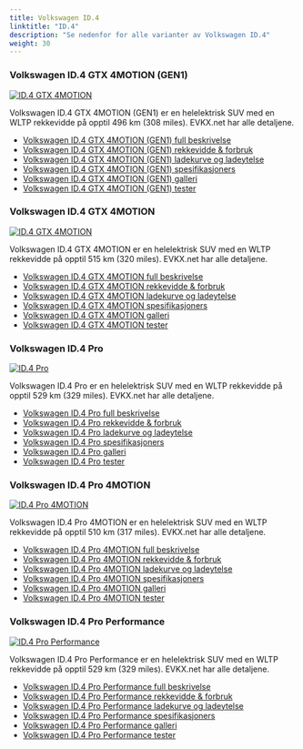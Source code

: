 ```yaml
---
title: Volkswagen ID.4
linktitle: "ID.4"
description: "Se nedenfor for alle varianter av Volkswagen ID.4"
weight: 30
---
```

### Volkswagen ID.4 GTX 4MOTION (GEN1)

<a href="id.4_gtx_4motion_gen1/"><img src="https://media.evkx.net/multimedia/models/volkswagen/id.4/id.4_gtx_4motion_gen1/main_1_st.jpg" class="img-fluid" alt="ID.4 GTX 4MOTION" ></a>

Volkswagen ID.4 GTX 4MOTION (GEN1) er en helelektrisk SUV med en WLTP rekkevidde på opptil 496 km (308 miles). EVKX.net har alle detaljene. 

- [Volkswagen ID.4 GTX 4MOTION (GEN1) full beskrivelse](id.4_gtx_4motion_gen1/)
- [Volkswagen ID.4 GTX 4MOTION (GEN1) rekkevidde & forbruk](id.4_gtx_4motion_gen1/rangeandconsumption)
- [Volkswagen ID.4 GTX 4MOTION (GEN1) ladekurve og ladeytelse](id.4_gtx_4motion_gen1/chargingcurve)
- [Volkswagen ID.4 GTX 4MOTION (GEN1) spesifikasjoners](id.4_gtx_4motion_gen1/specifications)
- [Volkswagen ID.4 GTX 4MOTION (GEN1) galleri](id.4_gtx_4motion_gen1/gallery)
- [Volkswagen ID.4 GTX 4MOTION (GEN1) tester](id.4_gtx_4motion_gen1/reviews)

### Volkswagen ID.4 GTX 4MOTION

<a href="id.4_gtx_4motion/"><img src="https://media.evkx.net/multimedia/models/volkswagen/id.4/id.4_gtx_4motion/main_1_st.jpg" class="img-fluid" alt="ID.4 GTX 4MOTION" ></a>

Volkswagen ID.4 GTX 4MOTION er en helelektrisk SUV med en WLTP rekkevidde på opptil 515 km (320 miles). EVKX.net har alle detaljene. 

- [Volkswagen ID.4 GTX 4MOTION full beskrivelse](id.4_gtx_4motion/)
- [Volkswagen ID.4 GTX 4MOTION rekkevidde & forbruk](id.4_gtx_4motion/rangeandconsumption)
- [Volkswagen ID.4 GTX 4MOTION ladekurve og ladeytelse](id.4_gtx_4motion/chargingcurve)
- [Volkswagen ID.4 GTX 4MOTION spesifikasjoners](id.4_gtx_4motion/specifications)
- [Volkswagen ID.4 GTX 4MOTION galleri](id.4_gtx_4motion/gallery)
- [Volkswagen ID.4 GTX 4MOTION tester](id.4_gtx_4motion/reviews)

### Volkswagen ID.4 Pro

<a href="id.4_pro/"><img src="https://media.evkx.net/multimedia/models/volkswagen/id.4/id.4_pro/main_1_st.jpg" class="img-fluid" alt="ID.4 Pro" ></a>

Volkswagen ID.4 Pro er en helelektrisk SUV med en WLTP rekkevidde på opptil 529 km (329 miles). EVKX.net har alle detaljene. 

- [Volkswagen ID.4 Pro full beskrivelse](id.4_pro/)
- [Volkswagen ID.4 Pro rekkevidde & forbruk](id.4_pro/rangeandconsumption)
- [Volkswagen ID.4 Pro ladekurve og ladeytelse](id.4_pro/chargingcurve)
- [Volkswagen ID.4 Pro spesifikasjoners](id.4_pro/specifications)
- [Volkswagen ID.4 Pro galleri](id.4_pro/gallery)
- [Volkswagen ID.4 Pro tester](id.4_pro/reviews)

### Volkswagen ID.4 Pro 4MOTION

<a href="id.4_pro_4motion/"><img src="https://media.evkx.net/multimedia/models/volkswagen/id.4/id.4_pro_4motion/main_1_st.jpg" class="img-fluid" alt="ID.4 Pro 4MOTION" ></a>

Volkswagen ID.4 Pro 4MOTION er en helelektrisk SUV med en WLTP rekkevidde på opptil 510 km (317 miles). EVKX.net har alle detaljene. 

- [Volkswagen ID.4 Pro 4MOTION full beskrivelse](id.4_pro_4motion/)
- [Volkswagen ID.4 Pro 4MOTION rekkevidde & forbruk](id.4_pro_4motion/rangeandconsumption)
- [Volkswagen ID.4 Pro 4MOTION ladekurve og ladeytelse](id.4_pro_4motion/chargingcurve)
- [Volkswagen ID.4 Pro 4MOTION spesifikasjoners](id.4_pro_4motion/specifications)
- [Volkswagen ID.4 Pro 4MOTION galleri](id.4_pro_4motion/gallery)
- [Volkswagen ID.4 Pro 4MOTION tester](id.4_pro_4motion/reviews)

### Volkswagen ID.4 Pro Performance

<a href="id.4_pro_performance/"><img src="https://media.evkx.net/multimedia/models/volkswagen/id.4/id.4_pro_performance/main_1_st.jpg" class="img-fluid" alt="ID.4 Pro Performance" ></a>

Volkswagen ID.4 Pro Performance er en helelektrisk SUV med en WLTP rekkevidde på opptil 529 km (329 miles). EVKX.net har alle detaljene. 

- [Volkswagen ID.4 Pro Performance full beskrivelse](id.4_pro_performance/)
- [Volkswagen ID.4 Pro Performance rekkevidde & forbruk](id.4_pro_performance/rangeandconsumption)
- [Volkswagen ID.4 Pro Performance ladekurve og ladeytelse](id.4_pro_performance/chargingcurve)
- [Volkswagen ID.4 Pro Performance spesifikasjoners](id.4_pro_performance/specifications)
- [Volkswagen ID.4 Pro Performance galleri](id.4_pro_performance/gallery)
- [Volkswagen ID.4 Pro Performance tester](id.4_pro_performance/reviews)

